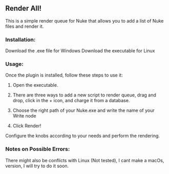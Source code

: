 ## Render All!

This is a simple render queue for Nuke that allows you to add a list of Nuke files and render it.

### Installation:

Download the .exe file for Windows
Download the executable for Linux

### Usage:

Once the plugin is installed, follow these steps to use it:

1. Open the executable.

2. There are three ways to add a new script to render queue, drag and drop, click in the + icon, and charge it from a database.

3. Choose the right path of your Nuke.exe and write the name of your Write node

4. Click Render!

Configure the knobs according to your needs and perform the rendering.

### Notes on Possible Errors:

There might also be conflicts with Linux (Not tested), I cant make a macOs, version, I will try to do it soon.


